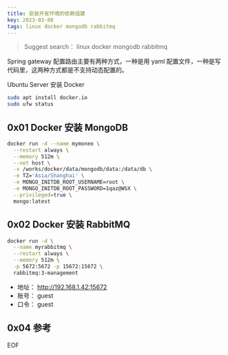 ```yaml
---
title: 安装开发环境的依赖组建
key: 2023-03-08
tags: linux docker mongodb rabbitmq
---
```


> Suggest search： linux docker mongodb rabbitmq

Spring gateway 配置路由主要有两种方式，一种是用 yaml 配置文件，一种是写代码里，这两种方式都是不支持动态配置的。

<!--more-->

Ubuntu Server 安装 Docker

```bash
sudo apt install docker.io
sudo ufw status
```

## 0x01 Docker 安装 MongoDB

```bash
docker run -d --name mymoneo \
  --restart always \
  --memory 512m \
  --net host \
  -v /works/docker/data/mongodb/data:/data/db \
  -e TZ='Asia/Shanghai' \
  -e MONGO_INITDB_ROOT_USERNAME=root \
  -e MONGO_INITDB_ROOT_PASSWORD=1qaz@WSX \
  --privileged=true \
  mongo:latest
```

## 0x02 Docker 安装 RabbitMQ

```bash
docker run -d \
  --name myrabbitmq \
  --restart always \
  --memory 512m \
  -p 5672:5672 -p 15672:15672 \
  rabbitmq:3-management
```

- 地址： http://192.168.1.42:15672
- 账号： guest
- 口令： guest


## 0x04 参考


EOF


